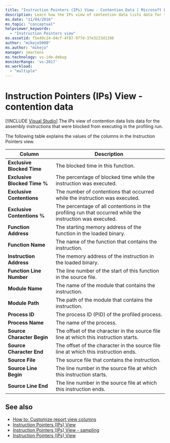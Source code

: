 ```yaml
---
title: "Instruction Pointers (IPs) View - Contention Data | Microsoft Docs"
description: Learn how the IPs view of contention data lists data for the assembly instructions that were blocked from executing in the profiling run.
ms.date: "11/04/2016"
ms.topic: "conceptual"
helpviewer_keywords:
  - "Instruction Pointers view"
ms.assetid: f5e49c24-d4cf-4f87-977d-37e3223d1196
author: "mikejo5000"
ms.author: "mikejo"
manager: jmartens
ms.technology: vs-ide-debug
monikerRange: 'vs-2017'
ms.workload:
  - "multiple"
---
```

# Instruction Pointers (IPs) View - contention data

 [!INCLUDE [Visual Studio](~/includes/applies-to-version/vs-windows-only.md)]
The IPs view of contention data lists data for the assembly instructions that were blocked from executing in the profiling run.

 The following table explains the values of the columns in the Instruction Pointers view.

|Column|Description|
|------------|-----------------|
|**Exclusive Blocked Time**|The blocked time in this function.|
|**Exclusive Blocked Time %**|The percentage of blocked time while the instruction was executed.|
|**Exclusive Contentions**|The number of contentions that occurred while the instruction was executed.|
|**Exclusive Contentions %**|The percentage of all contentions in the profiling run that occurred while the instruction was executed.|
|**Function Address**|The starting memory address of the function in the loaded binary.|
|**Function Name**|The name of the function that contains the instruction.|
|**Instruction Address**|The memory address of the instruction in the loaded binary.|
|**Function Line Number**|The line number of the start of this function in the source file.|
|**Module Name**|The name of the module that contains the instruction.|
|**Module Path**|The path of the module that contains the instruction.|
|**Process ID**|The process ID (PID) of the profiled process.|
|**Process Name**|The name of the process.|
|**Source Character Begin**|The offset of the character in the source file line at which this instruction starts.|
|**Source Character End**|The offset of the character in the source file line at which this instruction ends.|
|**Source File**|The source file that contains the instruction.|
|**Source Line Begin**|The line number in the source file at which this instruction starts.|
|**Source Line End**|The line number in the source file at which this instruction ends.|

## See also
- [How to: Customize report view columns](../profiling/how-to-customize-report-view-columns.md)
- [Instruction Pointers (IPs) View](../profiling/instruction-pointers-ips-view.md)
- [Instruction Pointers (IPs) View - sampling](../profiling/instruction-pointers-ips-view-dotnet-memory-sampling-data.md)
- [Instruction Pointers (IPs) View](../profiling/instruction-pointers-ips-view-sampling-data.md)
